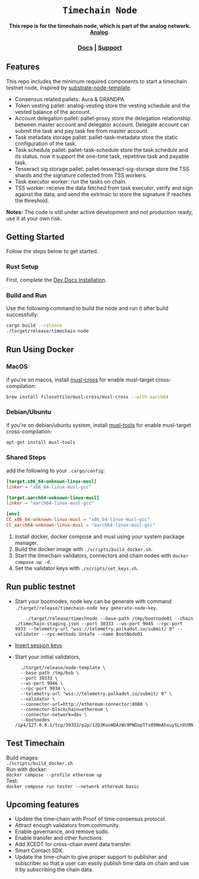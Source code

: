 <div align="center">

  <h1><code>Timechain Node</code></h1>

  <strong>This repo is for the timechain node, which is part of the analog network. <a href="https://github.com/analog-labs">Analog</a>.</strong>

  <h3>
    <a href="https://analog.one/">Docs</a>
    <span> | </span>
    <a href="mailto:hello@analog.one">Support</a>
  </h3>

</div>

## Features

This repo includes the minimum required components to start a timechain testnet node, inspired by [substrate-node-template](https://github.com/substrate-developer-hub/substrate-node-template).

* Consensus related pallets: Aura & GRANDPA
* Token vesting pallet: analog-vesting store the vesting schedule and the vested balance of the account.
* Account delegation pallet: pallet-proxy store the delegation relationship between master account and delegator account. Delegate account can submit the task and pay task fee from master account.
* Task metadata storage pallet: pallet-task-metadata store the static configuration of the task.
* Task schedule pallet: pallet-task-schedule store the task schedule and its status. now it support the one-time task, repetitive task and payable task.
* Tesseract sig storage pallet: pallet-tesseract-sig-storage store the TSS shards and the signature collected from TSS workers.
* Task executor worker: run the tasks on chain.
* TSS worker: receive the data fetched from task executor, verify and sign against the data, and send the extrinsic to store the signature if reaches the threshold.

**Notes:** The code is still under active development and not production ready, use it at your own risk.

## Getting Started

Follow the steps below to get started.

### Rust Setup

First, complete the [Dev Docs Installation](https://docs.substrate.io/v3/getting-started/installation/).

### Build and Run

Use the following command to build the node and run it after build successfully:

```sh
cargo build --release
./target/release/timechain-node 
```

## Run Using Docker

### MacOS
if you're on macos, install [musl-cross](https://github.com/FiloSottile/homebrew-musl-cross) for enable musl-target cross-compilation:
```bash
brew install filosottile/musl-cross/musl-cross --with-aarch64
```

### Debian/Ubuntu
if you're on debian/ubuntu system, install [musl-tools](https://packages.debian.org/sid/musl-tools) for enable musl-target cross-compilation:
```bash
apt-get install musl-tools
```

### Shared Steps
add the following to your `.cargo/config`:
```toml
[target.x86_64-unknown-linux-musl]
linker = "x86_64-linux-musl-gcc"

[target.aarch64-unknown-linux-musl]
linker = "aarch64-linux-musl-gcc"

[env]
CC_x86_64-unknown-linux-musl = "x86_64-linux-musl-gcc"
CC_aarch64-unknown-linux-musl = "aarch64-linux-musl-gcc"
```

1. Install docker, docker compose and musl using your system package manager.
2. Build the docker image with `./scripts/build_docker.sh`.
3. Start the timechain validators, connectors and chain nodes with `docker compose up -d`.
4. Set the validator keys with `./scripts/set_keys.sh`.

## Run public testnet

* Start your bootnodes, node key can be generate with command `./target/release/timechain-node key generate-node-key`.
  ```shell
      ./target/release/timechnode --base-path /tmp/bootnode01 --chain ./timechain-staging.json --port 30333 --ws-port 9945 --rpc-port 9933 --telemetry-url "wss://telemetry.polkadot.io/submit/ 0" --validator --rpc-methods Unsafe --name BootNode01
  ```
  
* [Insert session keys](https://substrate.dev/docs/en/tutorials/start-a-private-network/customchain#add-keys-to-keystore)

* Start your initial validators,
  ```shell
    ./target/release/node-template \
    --base-path /tmp/bob \
    --port 30333 \
    --ws-port 9946 \
    --rpc-port 9934 \
    --telemetry-url "wss://telemetry.polkadot.io/submit/ 0" \
    --validator \
    --connector-url=http://ethereum-connector:8080 \
    --connector-blockchain=ethereum \
    --connector-network=dev \
    --bootnodes /ip4/127.0.0.1/tcp/30333/p2p/12D3KooWDAzWc9PWDapTfx89NmAhxuySLnVU9N62ojYS25Va7gif
  ```


## Test Timechain
Build images:<br>
`./scripts/build_docker.sh`<br>
Run with docker:<br>
`docker compose --profile ethereum up`<br>
Test:<br>
`docker compose run tester --network ethereum basic`


## Upcoming features
* Update the time-chain with Proof of time consensus protocol.
* Attract enough validators from community.
* Enable governance, and remove sudo.
* Enable transfer and other functions.
* Add XCEDT for cross-chain event data transfer.
* Smart Contact SDK.
* Update the time-chain to give proper support to publisher and subscriber so that a user can easily publish time data on chain and use it by subscribing the chain data.

